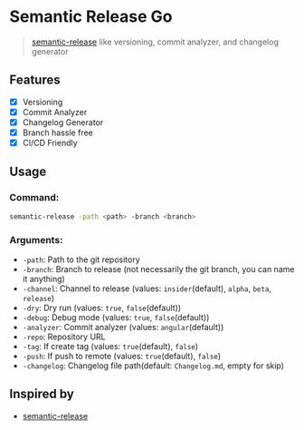 # Semantic Release Go
> [semantic-release](https://semantic-release.gitbook.io/) like versioning, commit analyzer, and changelog generator

## Features
- [x] Versioning
- [x] Commit Analyzer
- [x] Changelog Generator
- [x] Branch hassle free
- [x] CI/CD Friendly

## Usage
### Command:
```bash
semantic-release -path <path> -branch <branch>
```

### Arguments:
- `-path`: Path to the git repository
- `-branch`: Branch to release (not necessarily the git branch, you can name it anything)
- `-channel`: Channel to release (values: `insider`(default), `alpha`, `beta`, `release`)
- `-dry`: Dry run (values: `true`, `false`(default))
- `-debug`: Debug mode (values: `true`, `false`(default))
- `-analyzer`: Commit analyzer (values: `angular`(default))
- `-repo`: Repository URL
- `-tag`: If create tag (values: `true`(default), `false`)
- `-push`: If push to remote (values: `true`(default), `false`)
- `-changelog`: Changelog file path(default: `Changelog.md`, empty for skip)

## Inspired by
- [semantic-release](https://semantic-release.gitbook.io/)
